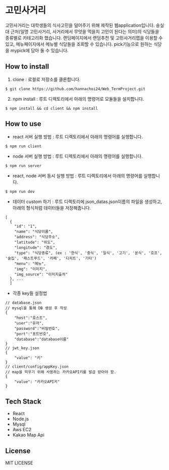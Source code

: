 # 고민사거리
고민사거리는 대학생들의 식사고민을 덜어주기 위해 제작된 웹application입니다. 숭실대 근처(일명 고민사거리, 사거리에서 무엇을 먹을지 고민이 된다는 의미)의 식당들을 종류별로 카테고리화 했습니다. 랜딩페이지에서 랜덤추천 및 고민사거리맵을 이용할 수 있고, 메뉴페이지에서 메뉴별 식당들을 조회할 수 있습니다. pick기능으로 원하는 식당을 mypick에 담아 둘 수 있습니다. 


## How to install
1. clone : 로컬로 저장소를 클론합니다.
```
$ git clone https://github.com/hannachoi24/Web_TermProject.git
```
2. npm install : 루트 디렉토리에서 아래의 명령어로 모듈들을 설치합니다.
```
$ npm install && cd client && npm install
```

## How to use
- react 서버 실행 방법 : 루트 디렉토리에서 아래의 명령어를 실행합니다.
```
$ npm run client
```
- node 서버 실행 방법 : 루트 디렉토리에서 아래의 명령어를 실행합니다.
```
$ npm run server
```
- react, node 서버 동시 실행 방법 : 루트 디렉토리에서 아래의 명령어를 실행합니다.
```
$ npm run dev
```

- 데이터 custom 하기 : 루트 디렉토리에 json_datas.json이름의 파일을 생성하고, 아래의 형식처럼 데이터들을 저장해줍니다.
```
[
  {
    "id": "1",
    "name": "식당이름",
    "address": "식당주소",
    "latitude": "위도", 
    "longitude": "경도",
    "type": "식당종류", (ex : '한식', '중식', '일식', '고기', '분식', '호프', '술집', '패스트푸드', '카페', '디저트', '기타')
    "menu": "메뉴",
    "img": "이미지",
    "img_source": "이미지출처"
  }, ...
  ]
```

- 각종 key들 설정법
```
// database.json
// mysql을 통해 DB 생성 후 작성
{
    "host":"호스트",
    "user":"유저",
    "password":"비밀번호",
    "port":"포트번호",
    "database":"database이름"
}
// jwt_key.json
{
    "value": "키"
}
// client/config/appKey.json
// map을 띄우기 위해 사용하는 카카오API키를 발급 받아야 함.
{
    "value": "카카오API키"
}
```

## Tech Stack
- React
- Node.js
- Mysql
- Aws EC2
- Kakao Map Api

## License
MIT LICENSE
